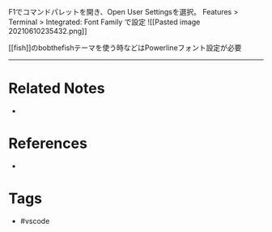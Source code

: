 F1でコマンドパレットを開き、Open User Settingsを選択。
Features > Terminal > Integrated: Font Family で設定
![[Pasted image 20210610235432.png]]


[[fish]]のbobthefishテーマを使う時などはPowerlineフォント設定が必要

---
# Related Notes
- 

# References
- 

# Tags
- #vscode 